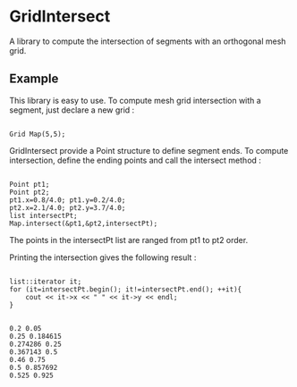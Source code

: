 # GridIntersect
A library to compute the intersection of segments with an orthogonal mesh grid.

## Example
This library is easy to use. To compute mesh grid intersection with a segment, just declare a new grid :
<pre><code>
Grid Map(5,5);
</code></pre>
GridIntersect provide a Point structure to define segment ends. To compute intersection, define the ending points and call the intersect method :
<pre><code>
Point pt1;
Point pt2;
pt1.x=0.8/4.0; pt1.y=0.2/4.0;
pt2.x=2.1/4.0; pt2.y=3.7/4.0;
list<Point> intersectPt;
Map.intersect(&pt1,&pt2,intersectPt);
</code></pre>
The points in the intersectPt list are ranged from pt1 to pt2 order.

Printing the intersection gives the following result :
<pre><code>
list<Point>::iterator it;
for (it=intersectPt.begin(); it!=intersectPt.end(); ++it){
    cout << it->x << " " << it->y << endl;
}
</code></pre>
<pre><code>
0.2 0.05
0.25 0.184615
0.274286 0.25
0.367143 0.5
0.46 0.75
0.5 0.857692
0.525 0.925
</code></pre>

